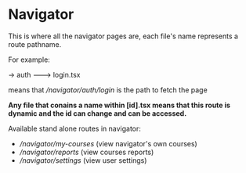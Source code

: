 # Navigator

This is where all the navigator pages are, each file's name represents a route pathname.

For example:

-> auth
---> login.tsx

means that _/navigator/auth/login_ is the path to fetch the page

**Any file that conains a name within [id].tsx means that this route is dynamic and the id can change and can be accessed.**

Available stand alone routes in navigator:

- _/navigator/my-courses_ (view navigator's own courses)
- _/navigator/reports_ (view courses reports)
- _/navigator/settings_ (view user settings)
